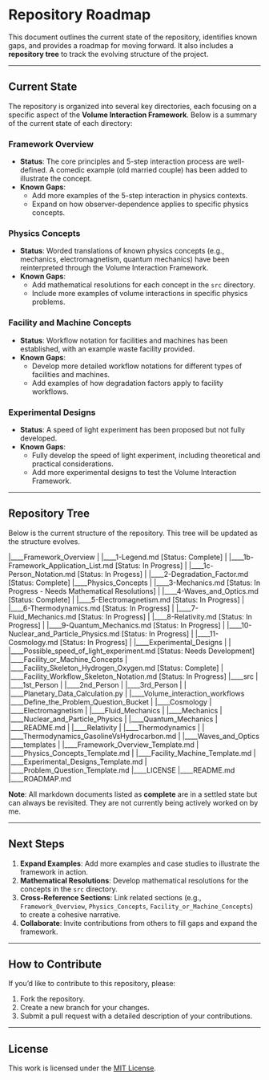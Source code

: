 # Repository Roadmap

This document outlines the current state of the repository, identifies known gaps, and provides a roadmap for moving forward. It also includes a **repository tree** to track the evolving structure of the project.

---

## Current State

The repository is organized into several key directories, each focusing on a specific aspect of the **Volume Interaction Framework**. Below is a summary of the current state of each directory:

### Framework Overview
- **Status**: The core principles and 5-step interaction process are well-defined. A comedic example (old married couple) has been added to illustrate the concept.
- **Known Gaps**:
  - Add more examples of the 5-step interaction in physics contexts.
  - Expand on how observer-dependence applies to specific physics concepts.

### Physics Concepts
- **Status**: Worded translations of known physics concepts (e.g., mechanics, electromagnetism, quantum mechanics) have been reinterpreted through the Volume Interaction Framework.
- **Known Gaps**:
  - Add mathematical resolutions for each concept in the `src` directory.
  - Include more examples of volume interactions in specific physics problems.

### Facility and Machine Concepts
- **Status**: Workflow notation for facilities and machines has been established, with an example waste facility provided.
- **Known Gaps**:
  - Develop more detailed workflow notations for different types of facilities and machines.
  - Add examples of how degradation factors apply to facility workflows.

### Experimental Designs
- **Status**: A speed of light experiment has been proposed but not fully developed.
- **Known Gaps**:
  - Fully develop the speed of light experiment, including theoretical and practical considerations.
  - Add more experimental designs to test the Volume Interaction Framework.

---

## Repository Tree

Below is the current structure of the repository. This tree will be updated as the structure evolves.

|____Framework_Overview
| |____1-Legend.md [Status: Complete]
| |____1b-Framework_Application_List.md [Status: In Progress]
| |____1c-Person_Notation.md [Status: In Progess]
| |____2-Degradation_Factor.md [Status: Complete]
|____Physics_Concepts
| |____3-Mechanics.md [Status: In Progress - Needs Mathematical Resolutions]
| |____4-Waves_and_Optics.md [Status: Complete]
| |____5-Electromagnetism.md [Status: In Progress]
| |____6-Thermodynamics.md [Status: In Progress]
| |____7-Fluid_Mechanics.md [Status: In Progress]
| |____8-Relativity.md [Status: In Progress]
| |____9-Quantum_Mechanics.md [Status: In Progress]
| |____10-Nuclear_and_Particle_Physics.md [Status: In Progress]
| |____11-Cosmology.md [Status: In Progress]
| |____Experimental_Designs
| | |____Possible_speed_of_light_experiment.md [Status: Needs Development]
|____Facility_or_Machine_Concepts
| |____Facility_Skeleton_Hydrogen_Oxygen.md [Status: Complete]
| |____Facility_Workflow_Skeleton_Notation.md [Status: In Progress]
|____src
| |____1st_Person
| |____2nd_Person
| |____3rd_Person
| | |____Planetary_Data_Calculation.py
| |____Volume_interaction_workflows
|____Define_the_Problem_Question_Bucket
| |____Cosmology
| |____Electromagnetism
| |____Fluid_Mechanics
| |____Mechanics
| |____Nuclear_and_Particle_Physics
| |____Quantum_Mechanics
| |____README.md
| |____Relativity
| |____Thermodynamics
| | |____Thermodynamics_GasolineVsHydrocarbon.md
| |____Waves_and_Optics
|____templates
| |____Framework_Overview_Template.md
| |____Physics_Concepts_Template.md
| |____Facility_Machine_Template.md
| |____Experimental_Designs_Template.md
| |____Problem_Question_Template.md
|____LICENSE
|____README.md
|____ROADMAP.md


**Note**: All markdown documents listed as **complete** are in a settled state but can always be revisited. They are not currently being actively worked on by me.

---

## Next Steps

1. **Expand Examples**: Add more examples and case studies to illustrate the framework in action.
2. **Mathematical Resolutions**: Develop mathematical resolutions for the concepts in the `src` directory.
3. **Cross-Reference Sections**: Link related sections (e.g., `Framework_Overview`, `Physics_Concepts`, `Facility_or_Machine_Concepts`) to create a cohesive narrative.
4. **Collaborate**: Invite contributions from others to fill gaps and expand the framework.

---

## How to Contribute

If you’d like to contribute to this repository, please:
1. Fork the repository.
2. Create a new branch for your changes.
3. Submit a pull request with a detailed description of your contributions.

---

## License

This work is licensed under the [MIT License](../LICENSE).
